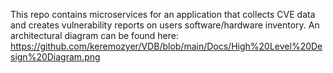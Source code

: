 This repo contains microservices for an application that collects CVE data and creates vulnerability reports on users software/hardware inventory. 
An architectural diagram can be found here:
https://github.com/keremozyer/VDB/blob/main/Docs/High%20Level%20Design%20Diagram.png
